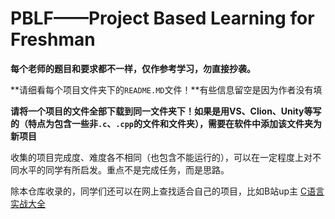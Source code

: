 # PBLF——Project Based Learning for Freshman

**每个老师的题目和要求都不一样，仅作参考学习，勿直接抄袭。**

**请细看每个项目文件夹下的`README.MD`文件！**有些信息留空是因为作者没有填

**请将一个项目的文件全部下载到同一文件夹下！如果是用VS、Clion、Unity等写的（特点为包含一些非`.c`、`.cpp`的文件和文件夹），需要在软件中添加该文件夹为新项目**

收集的项目完成度、难度各不相同（也包含不能运行的），可以在一定程度上对不同水平的同学有所启发。重点不是完成任务，而是思路。

除本仓库收录的，同学们还可以在网上查找适合自己的项目，比如B站up主 [C语言实战大全](https://space.bilibili.com/1397938832)
